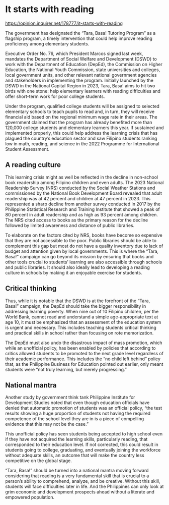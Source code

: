 # It starts with reading

https://opinion.inquirer.net/178777/it-starts-with-reading



The government has designated the “Tara, Basa! Tutoring Program” as a flagship program, a timely intervention that could help improve reading proficiency among elementary students.

Executive Order No. 76, which President Marcos signed last week, mandates the Department of Social Welfare and Development (DSWD) to work with the Department of Education (DepEd), the Commission on Higher Education, the National Youth Commission, state universities and colleges, local government units, and other relevant national government agencies and stakeholders in implementing the program. Initially launched by the DSWD in the National Capital Region in 2023, Tara, Basa! aims to hit two birds with one stone: help elementary learners with reading difficulties and offer short-term work for poor college students.

Under the program, qualified college students will be assigned to selected elementary schools to teach pupils to read and, in turn, they will receive financial aid based on the regional minimum wage rate in their areas. The government claimed that the program has already benefited more than 120,000 college students and elementary learners this year. If sustained and implemented properly, this could help address the learning crisis that has plagued the country’s education sector and saw Filipino students ranking low in math, reading, and science in the 2022 Programme for International Student Assessment.



##  A reading culture



This learning crisis might as well be reflected in the decline in non-school book readership among Filipino children and even adults. The 2023 National Readership Survey (NRS) conducted by the Social Weather Stations and commissioned by the National Book Development Board revealed that adult readership was at 42 percent and children at 47 percent in 2023. This represented a sharp decline from another survey conducted in 2017 by the Philippine Statistical Research and Training Institute that showed a peak of 80 percent in adult readership and as high as 93 percent among children. The NRS cited access to books as the primary reason for the decline followed by limited awareness and distance of public libraries.

To elaborate on the factors cited by NRS, books have become so expensive that they are not accessible to the poor. Public libraries should be able to complement this gap but most do not have a quality inventory due to lack of budget and attention given by local governments. This is where the “Tara, Basa!” campaign can go beyond its mission by ensuring that books and other tools crucial to students’ learning are also accessible through schools and public libraries. It should also ideally lead to developing a reading culture in schools by making it an enjoyable exercise for students.



##  Critical thinking



Thus, while it is notable that the DSWD is at the forefront of the “Tara, Basa!” campaign, the DepEd should take the bigger responsibility in addressing learning poverty. When nine out of 10 Filipino children, per the World Bank, cannot read and understand a simple age-appropriate text at age 10, it must be emphasized that an assessment of the education system is urgent and necessary. This includes teaching students critical thinking and practical skills in school rather than focusing on rote memorization.

The DepEd must also undo the disastrous impact of mass promotion, which while an unofficial policy, has been enabled by policies that according to critics allowed students to be promoted to the next grade level regardless of their academic performance. This includes the “no child left behind” policy that, as the Philippine Business for Education pointed out earlier, only meant students were “not truly learning, but merely progressing.”



##  National mantra



Another study by government think tank Philippine Institute for Development Studies noted that even though education officials have denied that automatic promotion of students was an official policy, “the test results showing a huge proportion of students not having the required competence of the school level they are in is a piece of compelling evidence that this may not be the case.”

This unofficial policy has seen students being accepted to high school even if they have not acquired the learning skills, particularly reading, that corresponded to their education level. If not corrected, this could result in students going to college, graduating, and eventually joining the workforce without adequate skills, an outcome that will make the country less competitive on the global stage.

“Tara, Basa!” should be turned into a national mantra moving forward considering that reading is a very fundamental skill that is crucial to a person’s ability to comprehend, analyze, and be creative. Without this skill, students will face difficulties later in life. And the Philippines can only look at grim economic and development prospects ahead without a literate and empowered population.